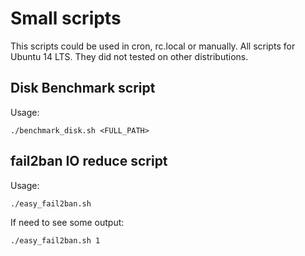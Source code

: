 # Small scripts
This scripts could be used in cron, rc.local or manually.
All scripts for Ubuntu 14 LTS. They did not tested on other distributions.

## Disk Benchmark script
Usage:
```
./benchmark_disk.sh <FULL_PATH>
```

## fail2ban IO reduce script
Usage:
```
./easy_fail2ban.sh
```
If need to see some output:
```
./easy_fail2ban.sh 1
```

